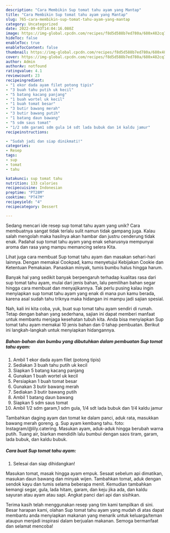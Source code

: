 ```yaml
---
description: "Cara Membikin Sup tomat tahu ayam yang Mantap"
title: "Cara Membikin Sup tomat tahu ayam yang Mantap"
slug: 765-cara-membikin-sup-tomat-tahu-ayam-yang-mantap
category: Uncategorized
date: 2022-09-03T14:04:16.080Z
image: https://img-global.cpcdn.com/recipes/f8d5d588b7ed780a/680x482cq70/sup-tomat-tahu-ayam-foto-resep-utama.jpg
hideToc: false
enableToc: true
enableTocContent: false
thumbnail: https://img-global.cpcdn.com/recipes/f8d5d588b7ed780a/680x482cq70/sup-tomat-tahu-ayam-foto-resep-utama.jpg
cover: https://img-global.cpcdn.com/recipes/f8d5d588b7ed780a/680x482cq70/sup-tomat-tahu-ayam-foto-resep-utama.jpg
author: Admin
authorAv: notfound
ratingvalue: 4.1
reviewcount: 23
recipeingredient:
- "1 ekor dada ayam filet potong tipis"
- "3 buah tahu putih uk kecil"
- "5 batang kacang panjang"
- "1 buah wortel uk kecil"
- "1 buah tomat besar"
- "3 butir bawang merah"
- "3 butir bawang putih"
- "1 batang daun bawang"
- "5 sdm saus tomat"
- "1/2 sdm garam1 sdm gula 14 sdt lada bubuk dan 14 kaldu jamur"
recipeinstructions:

- "Sudah jadi dan siap dinikmati!"
categories:
- Resep
tags:
- sup
- tomat
- tahu

katakunci: sup tomat tahu 
nutrition: 133 calories
recipecuisine: Indonesian
preptime: "PT28M"
cooktime: "PT47M"
recipeyield: "4"
recipecategory: Dessert

---
```





Sedang mencari ide resep sup tomat tahu ayam yang unik? Cara membuatnya sangat tidak terlalu sulit namun tidak gampang juga. Kalau salah mengolah maka hasilnya akan hambar dan justru cenderung tidak enak. Padahal sup tomat tahu ayam yang enak seharusnya mempunyai aroma dan rasa yang mampu memancing selera Kita.





Lihat juga cara membuat Sup tomat tahu ayam dan masakan sehari-hari lainnya. Dengan memakai Cookpad, kamu menyetujui Kebijakan Cookie dan Ketentuan Pemakaian. Panaskan minyak, tumis bumbu halus hingga harum.

Banyak hal yang sedikit banyak berpengaruh terhadap kualitas rasa dari sup tomat tahu ayam, mulai dari jenis bahan, lalu pemilihan bahan segar hingga cara membuat dan menyajikannya. Tak perlu pusing kalau ingin menyiapkan sup tomat tahu ayam yang enak di mana pun kamu berada, karena asal sudah tahu triknya maka hidangan ini mampu jadi sajian spesial.






Nah, kali ini kita coba, yuk, buat sup tomat tahu ayam sendiri di rumah. Tetap dengan bahan yang sederhana, sajian ini dapat memberi manfaat untuk membantu menjaga kesehatan tubuh kita. Anda bisa menyiapkan Sup tomat tahu ayam memakai 10 jenis bahan dan 0 tahap pembuatan. Berikut ini langkah-langkah untuk menyiapkan hidangannya.

<!--inarticleads1-->

##### Bahan-bahan dan bumbu yang dibutuhkan dalam pembuatan Sup tomat tahu ayam:

1. Ambil 1 ekor dada ayam filet (potong tipis)
1. Sediakan 3 buah tahu putih uk kecil
1. Siapkan 5 batang kacang panjang
1. Gunakan 1 buah wortel uk kecil
1. Persiapkan 1 buah tomat besar
1. Gunakan 3 butir bawang merah
1. Sediakan 3 butir bawang putih
1. Ambil 1 batang daun bawang
1. Siapkan 5 sdm saus tomat
1. Ambil 1/2 sdm garam,1 sdm gula, 1/4 sdt lada bubuk dan 1/4 kaldu jamur


Tambahkan daging ayam dan tomat ke dalam panci, aduk rata, masukkan bawang merah goreng. g. Sup ayam kembang tahu. foto: Instagram/@lily.catering. Masukan ayam, aduk-aduk hingga berubah warna putih. Tuang air, biarkan mendidih lalu bumbui dengan saos tiram, garam, lada bubuk, dan kaldu bubuk. 

<!--inarticleads2-->

##### Cara buat Sup tomat tahu ayam:


1. Selesai dan siap dihidangkan!

Masukan tomat, masak hingga ayam empuk. Sesaat sebelum api dimatikan, masukan daun bawang dan minyak wijen. Tambahkan tomat, aduk dengan sendok kayu dan tumis selama beberapa menit. Kemudian tambahkan kemangi segar, gula, lada hitam, garam, dan keju jika ada, dan kaldu sayuran atau ayam atau sapi. Angkat panci dari api dan sisihkan. 

Terima kasih telah menggunakan resep yang tim kami tampilkan di sini. Besar harapan kami, olahan Sup tomat tahu ayam yang mudah di atas dapat membantu anda menyiapkan makanan yang menarik untuk keluarga/teman ataupun menjadi inspirasi dalam berjualan makanan. Semoga bermanfaat dan selamat mencoba!
